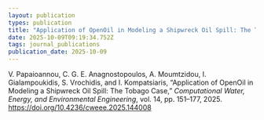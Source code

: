 ```yaml
---
layout: publication
types: publication
title: "Application of OpenOil in Modeling a Shipwreck Oil Spill: The Tobago Case"
date: 2025-10-09T09:19:34.752Z
tags: journal_publications
publication_date: 2025-10-09
---
```

<!--StartFragment-->

V. Papaioannou, C. G. E. Anagnostopoulos, A. Moumtzidou, I. Gialampoukidis, S. Vrochidis, and I. Kompatsiaris, “Application of OpenOil in Modeling a Shipwreck Oil Spill: The Tobago Case,” *Computational Water, Energy, and Environmental Engineering*, vol. 14, pp. 151–177, 2025. <https://doi.org/10.4236/cweee.2025.144008>

<!--EndFragment-->